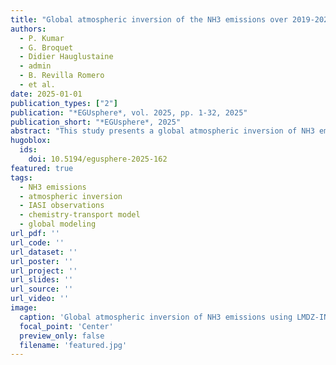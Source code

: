 ```yaml
---
title: "Global atmospheric inversion of the NH3 emissions over 2019-2022 using the LMDZ-INCA chemistry-transport model and the IASI NH3 observations"
authors:
  - P. Kumar
  - G. Broquet
  - Didier Hauglustaine
  - admin
  - B. Revilla Romero
  - et al.
date: 2025-01-01
publication_types: ["2"]
publication: "*EGUsphere*, vol. 2025, pp. 1-32, 2025"
publication_short: "*EGUsphere*, 2025"
abstract: "This study presents a global atmospheric inversion of NH3 emissions over 2019-2022 using the LMDZ-INCA chemistry-transport model and IASI NH3 observations."
hugoblox:
  ids:
    doi: 10.5194/egusphere-2025-162
featured: true
tags:
  - NH3 emissions
  - atmospheric inversion
  - IASI observations
  - chemistry-transport model
  - global modeling
url_pdf: ''
url_code: ''
url_dataset: ''
url_poster: ''
url_project: ''
url_slides: ''
url_source: ''
url_video: ''
image:
  caption: 'Global atmospheric inversion of NH3 emissions using LMDZ-INCA model and IASI observations'
  focal_point: 'Center'
  preview_only: false
  filename: 'featured.jpg'
---
```

